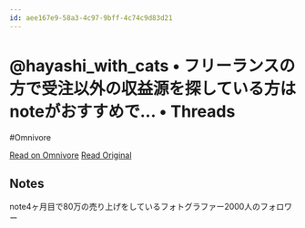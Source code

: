 ```yaml
---
id: aee167e9-58a3-4c97-9bff-4c74c9d83d21
---
```


# @hayashi_with_cats • フリーランスの方で受注以外の収益源を探している方はnoteがおすすめで... • Threads
#Omnivore

[Read on Omnivore](https://omnivore.app/me/https-www-threads-net-hayashi-with-cats-post-c-9-y-7-c-i-0-jais--190e4c9584b)
[Read Original](https://www.threads.net/@hayashi_with_cats/post/C9y7cI0Jais/?xmt=AQGzx1jmr8OFbzQ_8SdSQDvmcgG468ZONv7-OrARFNokgg)

## Notes

note4ヶ月目で80万の売り上げをしているフォトグラファー2000人のフォロワー

